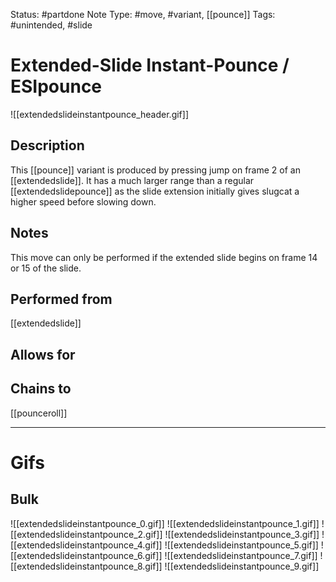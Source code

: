 Status: #partdone
Note Type: #move, #variant, [[pounce]]
Tags: #unintended, #slide 

# Extended-Slide Instant-Pounce / ESIpounce
![[extendedslideinstantpounce_header.gif]]
## Description
This [[pounce]] variant is produced by pressing jump on frame 2 of an [[extendedslide]]. It has a much larger range than a regular [[extendedslidepounce]] as the slide extension initially gives slugcat a higher speed before slowing down.

## Notes
This move can only be performed if the extended slide begins on frame 14 or 15 of the slide.

## Performed from
[[extendedslide]]

## Allows for


## Chains to
[[pounceroll]]

___
# Gifs
## Bulk
![[extendedslideinstantpounce_0.gif]]
![[extendedslideinstantpounce_1.gif]]
![[extendedslideinstantpounce_2.gif]]
![[extendedslideinstantpounce_3.gif]]
![[extendedslideinstantpounce_4.gif]]
![[extendedslideinstantpounce_5.gif]]
![[extendedslideinstantpounce_6.gif]]
![[extendedslideinstantpounce_7.gif]]
![[extendedslideinstantpounce_8.gif]]
![[extendedslideinstantpounce_9.gif]]